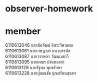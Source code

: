 # observer-homework</br>
# member</br>
6110613046    นายภัควัฒน์ อิสระวิศาลพล   </br>
6110613061    นายเจษฎากร แนวบรรทัด     </br>
6110613087    นายวรรษกร วัฒนเมธาวี      </br>
6110613095    นายยศธร ปานทองคำ        </br>
6110613129    นายรัฐพล พุทธรักษา        </br>
6110613228    นายปุณณธัช บุณยรัตนสุนทร   </br>

